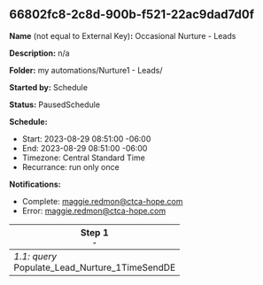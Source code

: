 ## 66802fc8-2c8d-900b-f521-22ac9dad7d0f

**Name** (not equal to External Key)**:** Occasional Nurture - Leads

**Description:** n/a

**Folder:** my automations/Nurture1 - Leads/

**Started by:** Schedule

**Status:** PausedSchedule

**Schedule:**

* Start: 2023-08-29 08:51:00 -06:00
* End: 2023-08-29 08:51:00 -06:00
* Timezone: Central Standard Time
* Recurrance: run only once

**Notifications:**

* Complete: maggie.redmon@ctca-hope.com
* Error: maggie.redmon@ctca-hope.com

| Step 1<br>_<small>-</small>_ |
| --- |
| _1.1: query_<br>Populate_Lead_Nurture_1TimeSendDE |
